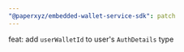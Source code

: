 ```yaml
---
"@paperxyz/embedded-wallet-service-sdk": patch
---
```


feat: add `userWalletId` to user's `AuthDetails` type
